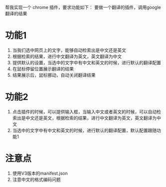 帮我实现一个 chrome 插件，要求功能如下：
要做一个翻译的插件，调用google翻译的结果
# 功能1
1. 当我们选中网页上的文字，能够自动检索出是中文还是英文
2. 根据检索的结果，进行中文翻译为英文，英文翻译为中文
3. 提供默认的设置，当选中的文字中有中文和英文的时候，进行默认的翻译配置
4. 在鼠标停留位置展示翻译的结果
5. 结果展示后，鼠标挪动，自动关闭翻译结果
# 功能2
1. 点击插件的时候，可以提供输入框，当输入中文或者英文的时候，可以自动检索出是中文还是英文，根据检索的结果，进行中文翻译为英文，英文翻译为中文
2. 当选中的文字中有中文和英文的时候，进行默认的翻译配置，默认配置跟随功能1
# 注意点
1. 使用V3版本的manifest.json
2. 注意中文的格式编码问题